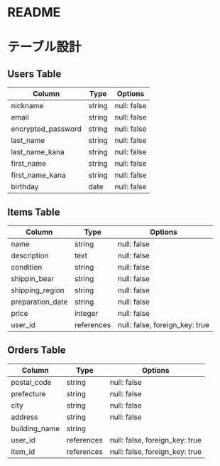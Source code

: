 # README

# テーブル設計
## Users Table
|Column             |Type   |Options      |
|-------------------|-------|-------------|
|nickname           |string |null: false  |
|email              |string |null: false  |
|encrypted_password |string |null: false  |
|last_name          |string |null: false  |
|last_name_kana     |string |null: false  |
|first_name         |string |null: false  |
|first_name_kana    |string |null: false  |
|birthday           |date   |null: false  |

## Items Table
|Column           |Type       |Options                        |
|-----------------|-----------|-------------------------------|
|name             |string     |null: false                    |
|description      |text       |null: false                    |
|condition        |string     |null: false                    |
|shippin_bear     |string     |null: false                    |
|shipping_region  |string     |null: false                    |
|preparation_date |string     |null: false                    |
|price            |integer    |null: false                    |
|user_id          |references |null: false, foreign_key: true |

## Orders Table
|Column         |Type       |Options                        |
|---------------|-----------|-------------------------------|
|postal_code    |string     |null: false                    |
|prefecture     |string     |null: false                    |
|city           |string     |null: false                    |
|address        |string     |null: false                    |
|building_name  |string     |                               |
|user_id        |references |null: false, foreign_key: true |
|item_id        |references |null: false, foreign_key: true |
